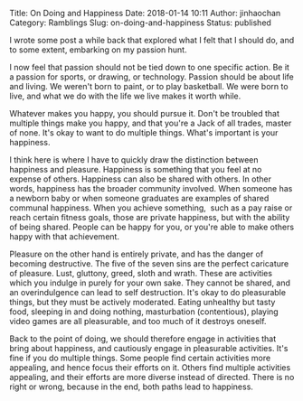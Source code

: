 Title: On Doing and Happiness
Date: 2018-01-14 10:11
Author: jinhaochan
Category: Ramblings
Slug: on-doing-and-happiness
Status: published

I wrote some post a while back that explored what I felt that I should do, and to some extent, embarking on my passion hunt.

I now feel that passion should not be tied down to one specific action. Be it a passion for sports, or drawing, or technology. Passion should be about life and living. We weren't born to paint, or to play basketball. We were born to live, and what we do with the life we live makes it worth while.

Whatever makes you happy, you should pursue it. Don't be troubled that multiple things make you happy, and that you're a Jack of all trades, master of none. It's okay to want to do multiple things. What's important is your happiness. 

I think here is where I have to quickly draw the distinction between happiness and pleasure. Happiness is something that you feel at no expense of others. Happiness can also be shared with others. In other words, happiness has the broader community involved. When someone has a newborn baby or when someone graduates are examples of shared communal happiness. When you achieve something,  such as a pay raise or reach certain fitness goals, those are private happiness, but with the ability of being shared. People can be happy for you, or you're able to make others happy with that achievement.

Pleasure on the other hand is entirely private, and has the danger of becoming destructive. The five of the seven sins are the perfect caricature of pleasure. Lust, gluttony, greed, sloth and wrath. These are activities which you indulge in purely for your own sake. They cannot be shared, and an overindulgence can lead to self destruction. It's okay to do pleasurable things, but they must be actively moderated. Eating unhealthy but tasty food, sleeping in and doing nothing, masturbation (contentious), playing video games are all pleasurable, and too much of it destroys oneself.

Back to the point of doing, we should therefore engage in activities that bring about happiness, and cautiously engage in pleasurable activities. It's fine if you do multiple things. Some people find certain activities more appealing, and hence focus their efforts on it. Others find multiple activities appealing, and their efforts are more diverse instead of directed. There is no right or wrong, because in the end, both paths lead to happiness.
